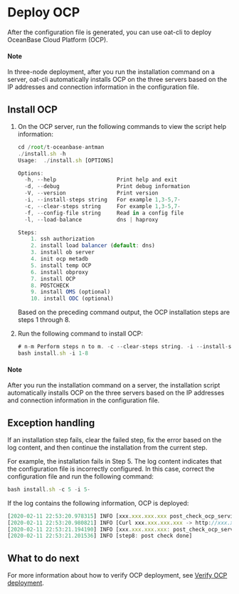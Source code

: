 # Deploy OCP

After the configuration file is generated, you can use oat-cli to deploy OceanBase Cloud Platform (OCP).

  <main id="notice" type='explain'>
    <h4>Note</h4>
    <p>In three-node deployment, after you run the installation command on a server, oat-cli automatically installs OCP on the three servers based on the IP addresses and connection information in the configuration file. </p>
  </main>

## Install OCP

1. On the OCP server, run the following commands to view the script help information:

   ```javascript
   cd /root/t-oceanbase-antman
   ./install.sh -h
   Usage:  ./install.sh [OPTIONS]

   Options:
     -h, --help                   Print help and exit
     -d, --debug                  Print debug information
     -V, --version                Print version
     -i, --install-steps string   For example 1,3-5,7-
     -c, --clear-steps string     For example 1,3-5,7-
     -f, --config-file string     Read in a config file
     -l, --load-balance           dns | haproxy

   Steps:
       1. ssh authorization
       2. install load balancer (default: dns)
       3. install ob server
       4. init ocp metadb
       5. install temp OCP
       6. install obproxy
       7. install OCP
       8. POSTCHECK
       9. install OMS (optional)
       10. install ODC (optional)
   ```

   Based on the preceding command output, the OCP installation steps are steps 1 through 8.

2. Run the following command to install OCP:

   ```javascript
   # n-m Perform steps n to m. -c --clear-steps string. -i --install-steps string. -f --config-file string.
   bash install.sh -i 1-8
   ```

  <main id="notice" type='explain'>
    <h4>Note</h4>
    <p>After you run the installation command on a server, the installation script automatically installs OCP on the three servers based on the IP addresses and connection information in the configuration file. </p>
  </main>

## Exception handling

If an installation step fails, clear the failed step, fix the error based on the log content, and then continue the installation from the current step.

For example, the installation fails in Step 5. The log content indicates that the configuration file is incorrectly configured. In this case, correct the configuration file and run the following command:

```javascript
bash install.sh -c 5 -i 5-
```

If the log contains the following information, OCP is deployed:

```javascript
[2020-02-11 22:53:20.978315] INFO [xxx.xxx.xxx.xxx post_check_ocp_service start]
[2020-02-11 22:53:20.980821] INFO [Curl xxx.xxx.xxx.xxx -> http://xxx.xxx.xxx.xxx:8080/services?Action=GetObProxyConfig&User_ID=admin&UID=alibaba]
[2020-02-11 22:53:21.194190] INFO [xxx.xxx.xxx.xxx: post_check_ocp_service done]
[2020-02-11 22:53:21.201536] INFO [step8: post check done]
```

## What to do next

For more information about how to verify OCP deployment, see [Verify OCP deployment](../200.deploy-ocp-command-line/400.post-deployment-check-ocp-command-line.md).
